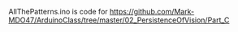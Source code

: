 AllThePatterns.ino is code for https://github.com/Mark-MDO47/ArduinoClass/tree/master/02_PersistenceOfVision/Part_C